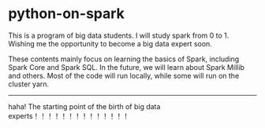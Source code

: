 # python-on-spark
This is a program of big data students. I will study spark from 0 to 1.  Wishing me the opportunity to become a big data expert soon.

These contents mainly focus on learning the basics of Spark, including Spark Core and Spark SQL. In the future, we will learn about Spark Millib and others. Most of the code will run locally, while some will run on the cluster yarn.

---------------------------------------------------------------------------------------------------
haha! The starting point of the birth of big data experts！！！！！！！！！！！！！！
